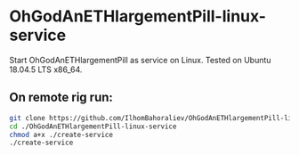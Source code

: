 # OhGodAnETHlargementPill-linux-service
Start OhGodAnETHlargementPill as service on Linux.
Tested on Ubuntu 18.04.5 LTS x86_64.

## On remote rig run:
```bash
git clone https://github.com/IlhomBahoraliev/OhGodAnETHlargementPill-linux-service.git
cd ./OhGodAnETHlargementPill-linux-service
chmod a+x ./create-service
./create-service
```
